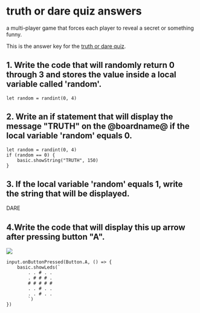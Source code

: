 # truth or dare quiz answers

a multi-player game that forces each player to reveal a secret or something funny.

This is the answer key for the [truth or dare quiz](/lessons/truth-or-dare/quiz).

## 1. Write the code that will randomly return 0 through 3  and stores the value inside a local variable called 'random'.

```blocks
let random = randint(0, 4)
```

## 2. Write an if statement that will display the message "TRUTH" on the @boardname@  if the local variable 'random' equals 0.

```blocks
let random = randint(0, 4)
if (random == 0) {
    basic.showString("TRUTH", 150)
}
```

## 3. If the local variable 'random' equals 1, write the string that will be displayed.

DARE

## 4.Write the code that will display this up arrow after pressing button "A".

![](/static/mb/lessons/truth-or-dare-0.png)

```blocks
input.onButtonPressed(Button.A, () => {
    basic.showLeds(`
        . . # . .
        . # # # .
        # # # # #
        . . # . .
        . . # . .
        `)
})

```

